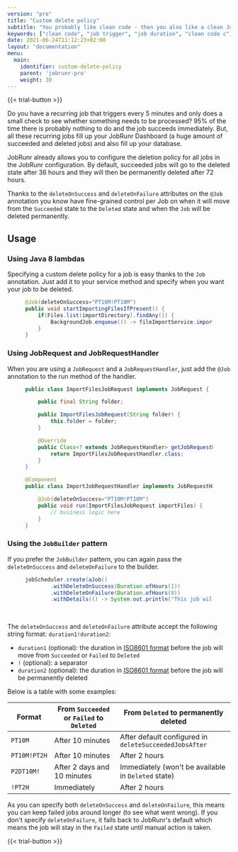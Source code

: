 ```yaml
---
version: "pro"
title: "Custom delete policy"
subtitle: "You probably like clean code - then you also like a clean JobRunr Dashboard."
keywords: ["clean code", "job trigger", "job duration", "clean code c", "custom delete policy", "clean jobrunr dashboard", "huge amount of succeeded and deleted jobs"]
date: 2021-06-24T11:12:23+02:00
layout: "documentation"
menu: 
  main: 
    identifier: custom-delete-policy
    parent: 'jobrunr-pro'
    weight: 30
---
```

{{< trial-button >}}

Do you have a recurring job that triggers every 5 minutes and only does a small check to see whether something needs to be processed? 95% of the time there is probably nothing to do and the job succeeds immediately. But, all these recurring jobs fill up your JobRunr Dashboard (a huge amount of succeeded and deleted jobs) and also fill up your database. 

JobRunr already allows you to configure the deletion policy for all jobs in the JobRunr configuration. By default, succeeded jobs will go to the deleted state after 36 hours and they will then be permanently deleted after 72 hours.

Thanks to the `deleteOnSuccess` and `deleteOnFailure` attributes on the `@Job` annotation you know have fine-grained control per Job on when it will move from the `Succeeded` state to the `Deleted` state and when the `Job` will be deleted permanently.

## Usage

### Using Java 8 lambdas
Specifying a custom delete policy for a job is easy thanks to the `Job` annotation. Just add it to your service method and specify when you want your job to be deleted.
<figure>

```java
@Job(deleteOnSuccess="PT10M!PT10M")
public void startImportingFilesIfPresent() {
    if(Files.list(importDirectory).findAny()) {
        BackgroundJob.enqueue(() -> fileImportService.import(Files.list(importDirectory).collect(toList())));
    }
}
```
</figure>

### Using JobRequest and JobRequestHandler
When you are using a `JobRequest` and a `JobRequestHandler`, just add the `@Job` annotation to the run method of the handler.
<figure>

```java
public class ImportFilesJobRequest implements JobRequest {

    public final String folder;

    public ImportFilesJobRequest(String folder) {
        this.folder = folder;
    }

    @Override
    public Class<? extends JobRequestHandler> getJobRequestHandler() {
        return ImportFilesJobRequestHandler.class;
    }
}

@Component
public class ImportJobRequestHandler implements JobRequestHandler<ImportFilesJobRequest> {

    @Job(deleteOnSuccess="PT10M!PT10M")
    public void run(ImportFilesJobRequest importFiles) {
        // business logic here
    }
}

```
</figure>

### Using the `JobBuilder` pattern
If you prefer the `JobBuilder` pattern, you can again pass the `deleteOnSuccess` and `deleteOnFailure` to the builder.
<figure>

```java
jobScheduler.create(aJob()
        .withDeleteOnSuccess(Duration.ofHours(1))
        .withDeleteOnFailure(Duration.ofHours(8))
        .withDetails(() -> System.out.println("This job will move to the deleted state after 1 hour if it succeeded and after 8 hours if it failed."));
```
</figure>

<br>

The `deleteOnSuccess` and `deleteOnFailure` attribute accept the following string format: `duration1!duration2`:
- `duration1` (optional): the duration in [ISO8601 format](https://en.wikipedia.org/wiki/ISO_8601#Durations) before the job will move from `Succeeded` or `Failed` to `Deleted`
- `!` (optional): a separator
- `duration2` (optional): the duration in [ISO8601 format](https://en.wikipedia.org/wiki/ISO_8601#Durations) before the job will be permanently deleted

Below is a table with some examples:

| Format       | From `Succeeded` or `Failed` to `Deleted` | From `Deleted` to permanently deleted                  |
|--------------|-------------------------------------------|--------------------------------------------------------|
| `PT10M`      | After 10 minutes                          | After default configured in `deleteSucceededJobsAfter` |
| `PT10M!PT2H` | After 10 minutes                          | After 2 hours                                          |
| `P2DT10M!`   | After 2 days and 10 minutes               | Immediately (won't be available in `Deleted` state)    |
| `!PT2H`      | Immediately                               | After 2 hours                                          |

As you can specify both `deleteOnSuccess` and `deleteOnFailure`, this means you can keep failed jobs around longer (to see what went wrong). If you don't specify `deleteOnFailure`, it falls back to JobRunr's default which means the job will stay in the `Failed` state until manual action is taken.

{{< trial-button >}}